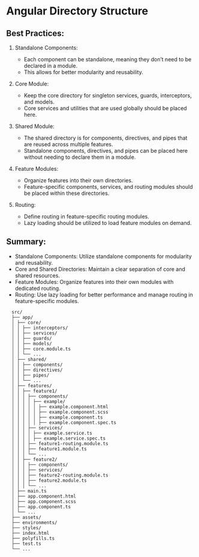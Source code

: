 # Angular Directory Structure

## Best Practices:

1. Standalone Components:  
   * Each component can be standalone, meaning they don’t need to be declared in a module.  
   * This allows for better modularity and reusability.  

2. Core Module:  
   * Keep the core directory for singleton services, guards, interceptors, and models.  
   * Core services and utilities that are used globally should be placed here.

3. Shared Module:  
   * The shared directory is for components, directives, and pipes that are reused across multiple features.  
   * Standalone components, directives, and pipes can be placed here without needing to declare them in a module.

4. Feature Modules:  
   * Organize features into their own directories.  
   * Feature-specific components, services, and routing modules should be placed within these directories.

5. Routing:  
   * Define routing in feature-specific routing modules.  
   * Lazy loading should be utilized to load feature modules on demand.

## Summary:
  * Standalone Components: Utilize standalone components for modularity and reusability.  
  * Core and Shared Directories: Maintain a clear separation of core and shared resources.  
  * Feature Modules: Organize features into their own modules with dedicated routing.  
  * Routing: Use lazy loading for better performance and manage routing in feature-specific modules.  

```
  src/
  ├── app/
  │ ├── core/
  │ │ ├── interceptors/
  │ │ ├── services/
  │ │ ├── guards/
  │ │ ├── models/
  │ │ ├── core.module.ts
  │ │ └── ...
  │ ├── shared/
  │ │ ├── components/
  │ │ ├── directives/
  │ │ ├── pipes/
  │ │ └── ...
  │ ├── features/
  │ │ ├── feature1/
  │ │ │ ├── components/
  │ │ │ │ ├── example/
  │ │ │ │ │ ├── example.component.html
  │ │ │ │ │ ├── example.component.scss
  │ │ │ │ │ ├── example.component.ts
  │ │ │ │ │ ├── example.component.spec.ts
  │ │ │ ├── services/
  │ │ │ │ ├── example.service.ts
  │ │ │ │ ├── example.service.spec.ts
  │ │ │ ├── feature1-routing.module.ts
  │ │ │ ├── feature1.module.ts
  │ │ │ └── ...
  │ │ ├── feature2/
  │ │ │ ├── components/
  │ │ │ ├── services/
  │ │ │ ├── feature2-routing.module.ts
  │ │ │ ├── feature2.module.ts
  │ │ │ └── ...
  │ ├── main.ts
  │ ├── app.component.html
  │ ├── app.component.scss
  │ ├── app.component.ts
  │ └── ...
  ├── assets/
  ├── environments/
  ├── styles/
  ├── index.html
  ├── polyfills.ts
  ├── test.ts
  └── ...
```
